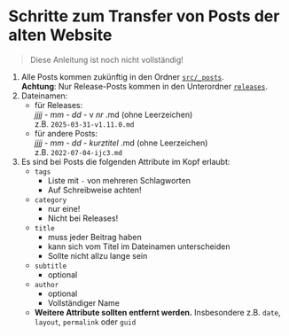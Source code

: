 # Schritte zum Transfer von Posts der alten Website

> Diese Anleitung ist noch nicht vollständig!

1. Alle Posts kommen zukünftig in den Ordner [`src/_posts`](src/_posts).  
   **Achtung**: Nur Release-Posts kommen in den Unterordner [`releases`](src/_posts/releases).
2. Dateinamen:
   - für Releases:  
     _jjjj_ - _mm_ - _dd_ - v _nr_ .md (ohne Leerzeichen)  
     z.B. `2025-03-31-v1.11.0.md`
   - für andere Posts:  
     _jjjj_ - _mm_ - _dd_ - _kurztitel_ .md (ohne Leerzeichen)  
     z.B. `2022-07-04-ijc3.md`
3. Es sind bei Posts die folgenden Attribute im Kopf erlaubt:
    - `tags`
        - Liste mit `-` von mehreren Schlagworten
        - Auf Schreibweise achten!
    - `category`
        - nur eine!
        - Nicht bei Releases!
    - `title`
        - muss jeder Beitrag haben
        - kann sich vom Titel im Dateinamen unterscheiden
        - Sollte nicht allzu lange sein
    - `subtitle`
        - optional
    - `author`
        - optional
        - Vollständiger Name
    - **Weitere Attribute sollten entfernt werden.** Insbesondere z.B. `date`, `layout`, `permalink` oder `guid`
